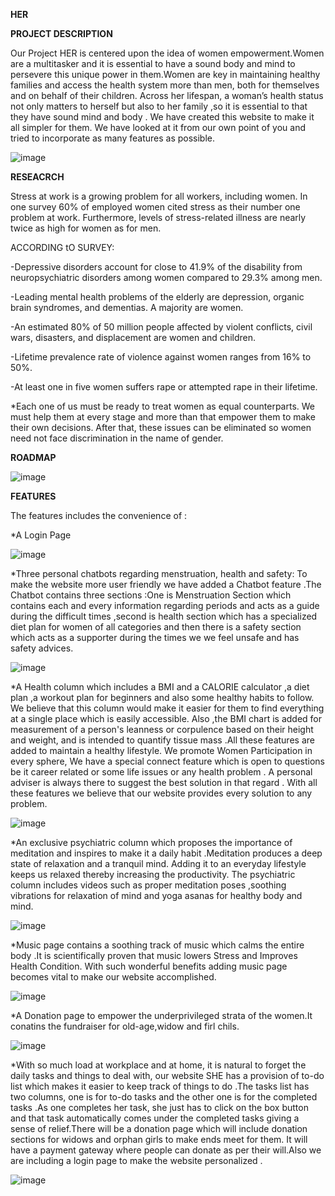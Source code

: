 **HER**

**PROJECT DESCRIPTION**

Our Project HER is centered upon the idea of women empowerment.Women are a multitasker and it is essential to have a sound body and mind to persevere this unique power in them.Women are key in maintaining healthy families and access the health system more than men, both for themselves and on behalf of their children. Across her lifespan, a woman’s health status not only  matters to herself but also to her family ,so it is essential to that they have sound mind and body .
We have created this website to make it all simpler for them. We have looked at it from our own point of you and tried to incorporate as many features as possible.


![image](https://user-images.githubusercontent.com/76087547/111888274-1fea9600-8a01-11eb-9e44-c3aa3ec7ad4f.png)

**RESEACRCH**

Stress at work is a growing problem for all workers, including women. In one survey 60% of employed women cited stress as their number one problem at work. Furthermore, levels of stress-related illness are nearly twice as high for women as for men.

ACCORDING tO SURVEY:

-Depressive disorders account for close to 41.9% of the disability from neuropsychiatric disorders among women compared to 29.3% among men.

-Leading mental health problems of the elderly are depression, organic brain syndromes, and dementias. A majority are women.

-An estimated 80% of 50 million people affected by violent conflicts, civil wars, disasters, and displacement are women and children.

-Lifetime prevalence rate of violence against women ranges from 16% to 50%.


-At least one in five women suffers rape or attempted rape in their lifetime.

*Each one of us must be ready to treat women as equal counterparts. We must help them at every stage and more than that empower them to make their own decisions. After that, these issues can be eliminated so women need not face discrimination in the name of gender.

**ROADMAP**

![image](https://user-images.githubusercontent.com/76087547/111888225-9c30a980-8a00-11eb-9029-d1c1b39182b1.png)

**FEATURES**

The features includes the convenience of :

*A Login Page

![image](https://user-images.githubusercontent.com/76087547/111888417-478e2e00-8a02-11eb-83fc-8d364bee4246.png)


*Three personal chatbots regarding menstruation, health and safety: To make the website more user friendly we have added a Chatbot feature .The Chatbot contains three sections :One is Menstruation Section which contains each and every information regarding periods and acts as a guide during the difficult times ,second is health section which has a specialized diet plan for women of all categories and then there is a safety section which acts as a supporter during the times we we feel unsafe and has safety advices. 

![image](https://user-images.githubusercontent.com/76087547/111888399-2b8a8c80-8a02-11eb-90bd-5925a9574ef9.png)


*A Health column which includes a BMI and a CALORIE calculator ,a diet plan ,a workout plan for beginners and also some healthy habits to follow. We believe that this column would make it easier for them to find everything at a single place which is easily accessible. Also ,the BMI chart is added for measurement of a person's leanness or corpulence based on their height and weight, and is intended to quantify tissue mass .All these features are added to maintain a healthy lifestyle. 
We promote Women Participation in every sphere, We have a special connect feature which is open to questions be it career related or some life issues or any health problem . A personal adviser is always there to suggest the best solution in that regard . With all these features we believe that our website provides every solution to any problem.

![image](https://user-images.githubusercontent.com/76087547/111888431-6391cf80-8a02-11eb-9e5f-00a420624aea.png)


*An exclusive psychiatric column which proposes the importance of meditation and inspires to make it a daily habit .Meditation produces a deep state of relaxation and a tranquil mind. Adding it to an everyday lifestyle keeps us relaxed thereby increasing the productivity. The psychiatric column includes videos such as proper meditation poses ,soothing vibrations for relaxation of mind and yoga asanas for healthy body and mind.

![image](https://user-images.githubusercontent.com/76087547/111888447-8f14ba00-8a02-11eb-9a90-65591dffd0b0.png)


*Music page contains a soothing track of music which calms the entire body .It is scientifically proven that music lowers Stress and Improves Health Condition. With such wonderful benefits adding music page becomes vital to make our website accomplished.

![image](https://user-images.githubusercontent.com/76087547/111888454-b1a6d300-8a02-11eb-9a92-063f738bef37.png)


*A Donation page to empower the underprivileged strata of the women.It conatins the fundraiser for old-age,widow and firl chils.

![image](https://user-images.githubusercontent.com/76087547/111888421-4eb53c00-8a02-11eb-9a64-9b2d060d9b83.png)


*With so much load at workplace and at home, it is natural to forget the daily tasks and things to deal with, our website SHE has a provision of to-do list which makes it easier to keep track of things to do .The tasks list has two columns, one is for to-do tasks and the other one is for the completed tasks .As one completes her task, she just has to click on the box button and that task automatically comes under the completed tasks giving a sense of relief.There will be a donation page which will include donation sections for widows and orphan girls to make ends meet for them. It will have a payment gateway where people can donate as per their will.Also we are including a login page to make the website personalized .

![image](https://user-images.githubusercontent.com/76087547/111888428-5c6ac180-8a02-11eb-903b-065c6fa19a91.png)




